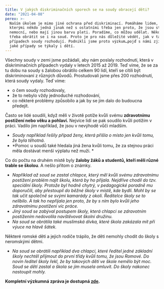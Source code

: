 ```yaml
---
title: V jakých diskriminačních sporech se na soudy obracejí děti?
date: "2021-04-08"
perex: >-
  Naším úkolem je mimo jiné ochrana před diskriminací. Pomáháme lidem, se
  kterými někdo jedná jinak než s ostatními třeba jen proto, že jsou starší,
  nemocní, nebo mají jinou barvu pleti. Poradíme, co můžou udělat. Někdy je
  třeba obrátit se i na soud. Proto je pro nás důležité vědět, jak v takových
  případech soudy rozhodují. Podnikli jsme proto výzkum…pojď s námi zjistit,
  jaké případy se týkaly i dětí.
---
```




Všechny soudy v zemi jsme požádali, aby nám poslaly rozhodnutí, která v diskriminačních případech vydaly v letech 2015 až 2019. Teď víme, že se za tu dobu na soudy s žalobou obrátilo celkem 90 lidí, kteří se cítili být diskriminovaní z různých důvodů. Prostudovali jsme přes 200 rozhodnutí, která soudy vydaly. Teď víme:




- o čem soudy rozhodovaly,
- že to nebylo vždy jednoduché rozhodování,
- co některé problémy způsobilo a jak by se jim dalo do budoucna předejít. 



Často se lidé soudili, když měli v životě potíže kvůli svému **zdravotnímu postižení nebo věku a pohlaví.** Nejvíce lidí se pak soudilo kvůli potížím v práci. Vadilo jim například, že jsou v nevýhodě vůči mladším.




- *Soudy například řešily případ ženy, která přišla o místo jen kvůli tomu, že byla těhotná.*
- *Pomoc u soudů také hledala jiná žena kvůli tomu, že za stejnou práci měla dostávat menší výplatu než muži. *



Co do počtu na druhém místě byly **žaloby žáků a studentů, kteří měli různé trable se školou**. A nešlo přitom o známky. 




- *Například až soud se zastal chlapce, který měl kvůli svému zdravotnímu postižení problém najít školu, která by ho přijala. Nejdříve chodil do tzv. speciální školy. Protože byl hodně chytrý, v pedagogické poradně mu doporučili, aby přestoupil do běžné školy v místě, kde bydlí. Mohl by se tak učit společně se svými kamarády z okolí. Ředitelce školy se to nelíbilo. A tak ho nepřijala jen proto, že by s ním bylo kvůli jeho zdravotnímu postižení víc práce.* 
- *Jiný soud se zabýval postupem školy, která chlapci se zdravotním postižením nedovolila navštěvovat školní družinu.* 
- *Na soud se obrátila také muslimská dívka, které škola zakázala mít při výuce na hlavě šátek.*



Některé romské děti a jejich rodiče trápilo, že děti nemohly chodit do školy s neromskými dětmi.




- *Na soud se obrátili například dva chlapci, které ředitel jedné základní školy nechtěl přijmout do první třídy kvůli tomu, že jsou Romové. Do novin ředitel školy řekl, že by takových dětí ve škole nemělo být moc. Soud se dětí zastal a škola se jim musela omluvit. Do školy nakonec nastoupit mohly.*



**Kompletní výzkumná zpráva je dostupná [zde](https://eso.ochrance.cz/Nalezene/Edit/8910).** 


